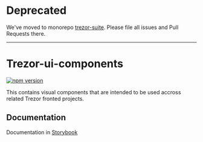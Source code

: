 # Deprecated

We've moved to monorepo [trezor-suite](https://github.com/trezor/trezor-suite). Please file all issues and Pull Requests there.

----


# Trezor-ui-components

[![npm version](https://badge.fury.io/js/trezor-ui-components.svg)](https://badge.fury.io/js/trezor-ui-components)

This contains visual components that are intended to be used accross related Trezor fronted projects.

## Documentation

Documentation in [Storybook](https://trezor.github.io/trezor-ui-components)

